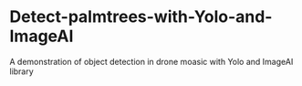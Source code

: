 # Detect-palmtrees-with-Yolo-and-ImageAI
A demonstration of object detection in drone moasic with Yolo and ImageAI library
